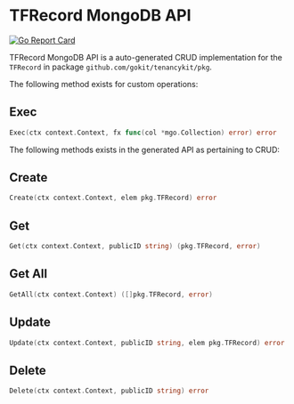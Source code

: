 TFRecord MongoDB API
===================================
[![Go Report Card](https://goreportcard.com/badge/github.com/gokit/tenancykit/pkg/db/tfrecordmgo)](https://goreportcard.com/report/github.com/gokit/tenancykit/pkg/db/tfrecordmgo)

TFRecord MongoDB API is a auto-generated CRUD implementation for the `TFRecord` in package `github.com/gokit/tenancykit/pkg`.

The following method exists for custom operations:

## Exec

```go
Exec(ctx context.Context, fx func(col *mgo.Collection) error) error
```

The following methods exists in the generated API as pertaining to CRUD:

## Create

```go
Create(ctx context.Context, elem pkg.TFRecord) error
```

## Get

```go
Get(ctx context.Context, publicID string) (pkg.TFRecord, error)
```

## Get All

```go
GetAll(ctx context.Context) ([]pkg.TFRecord, error)
```

## Update

```go
Update(ctx context.Context, publicID string, elem pkg.TFRecord) error
```

## Delete

```go
Delete(ctx context.Context, publicID string) error
```